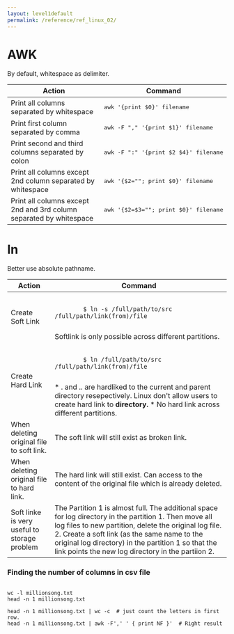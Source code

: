 ```yaml
---
layout: level1default 
permalink: /reference/ref_linux_02/
---
```



# AWK

<p>By default, whitespace as delimiter.</p>

<table>
  <thead>
    <tr>
      <th>Action</th>
      <th>Command</th>
    </tr>
  </thead>
  <tbody>
    <tr>
      <td>Print all columns separated by whitespace</td>
      <td><pre>awk '{print $0}' filename</pre></td>
    </tr>
    <tr>
      <td>Print first column separated by comma</td>
      <td><pre>awk -F "," '{print $1}' filename</pre></td>
    </tr>
    <tr>
      <td>Print second and third columns separated by colon</td>
      <td><pre>awk -F ":" '{print $2 $4}' filename</pre></td>
    </tr>
    <tr>
      <td>Print all columns except 2nd column separated by whitespace</td>
      <td><pre>awk '{$2=""; print $0}' filename</pre></td>
    </tr>
    <tr>
      <td>Print all columns except 2nd and 3rd column separated by whitespace</td>
      <td><pre>awk '{$2=$3=""; print $0}' filename</pre></td>
    </tr>
  </tbody>
</table>




# ln  

<p>Better use absolute pathname.</p>

<table class="table table-bordered">
  <thead>
    <tr>
      <th>Action</th>
      <th>Command</th>
    </tr>
  </thead>
  <tbody>
    <tr>
      <td>Create Soft Link</td>
      <td>
        <pre><code>
        $ ln -s /full/path/to/src /full/path/link(from)/file
        </code></pre>
        Softlink is only possible across different partitions.
      </td>
    </tr>
    <tr>
      <td>Create Hard Link</td>
      <td>
        <pre><code>
        $ ln /full/path/to/src /full/path/link(from)/file
        </code></pre>
        * . and .. are hardliked to the current and parent directory resepectively. Linux don't allow users to create hard link to <strong>directory.</strong>
        * No hard link across different partitions.
      </td>
    </tr>
    <tr>
      <td>When deleting original file to soft link.</td>
      <td>
       The soft link will still exist as broken link. 
      </td>
    </tr>
    <tr>
      <td>When deleting original file to hard link.</td>
      <td>
       The hard link will still exist. Can access to the content of the original file which is already deleted. 
      </td>
    </tr>
    <tr>
      <td>Soft linke is very useful to storage problem</td>
      <td>
       The Partition 1 is almost full. The additional space for log directory in the partition 1. Then move all log files to new partition, delete the original log file. 2. Create a soft link (as the same name to the original log directory) in the partition 1 so that the link points the new log directory in the partiion 2.
      </td>
    </tr>



  </tbody>
</table>

<h3>Finding the number of columns in csv file</h3>

<pre><code>
wc -l millionsong.txt
head -n 1 millionsong.txt

head -n 1 millionsong.txt | wc -c  # just count the letters in first row.
head -n 1 millionsong.txt | awk -F',' ' { print NF }'  # Right result

</code></pre>

